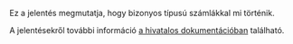 Ez a jelentés megmutatja, hogy bizonyos típusú számlákkal mi történik.

A jelentésekről további információ [a hivatalos dokumentációban](https://firefly-iii.readthedocs.io/en/latest/advanced/reports.html) található.